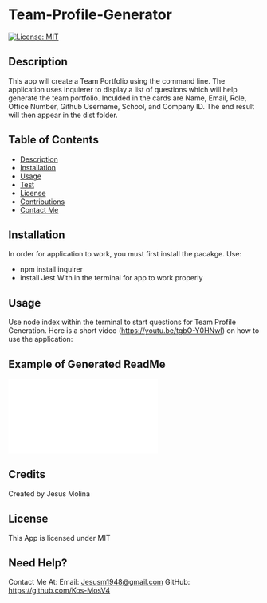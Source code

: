 # Team-Profile-Generator
[![License: MIT](https://img.shields.io/badge/License-MIT-yellow.svg)](https://opensource.org/licenses/MIT)

## Description
This app will create a Team Portfolio using the command line. The application uses inquierer to display a list of questions which will help generate the team portfolio. Inculded in the cards are Name, Email, Role, Office Number, Github Username, School, and Company ID. The end result will then appear in the dist folder.

## **Table of Contents**
* [Description](#Description)
* [Installation](#Installation)
* [Usage](#Usage)
* [Test](#Test)
* [License](#License)
* [Contributions](#Contributions)
* [Contact Me](#ContactUs)

## Installation 
In order for application to work, you must first install the pacakge. Use:
* npm install inquirer
* install Jest
With in the terminal for app to work properly

## Usage
Use node index within the terminal to start questions for Team Profile Generation. Here is a short video (https://youtu.be/tgbO-Y0HNwI) on how to use the application: 

## Example of Generated ReadMe
![Example](/dist/index.html)

## Credits
Created by Jesus Molina

## License
This App is licensed under MIT

## Need Help?
Contact Me At:
Email: Jesusm1948@gmail.com
GitHub: https://github.com/Kos-MosV4

